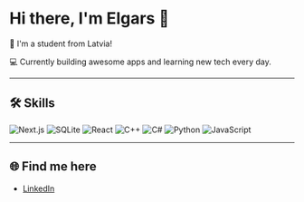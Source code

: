 # Hi there, I'm Elgars 👋

🎯 I'm a student from Latvia!

💻 Currently building awesome apps and learning new tech every day.

---

## 🛠️ Skills
![Next.js](https://img.shields.io/badge/Next.js-000?style=for-the-badge&logo=nextdotjs&logoColor=white)
![SQLite](https://img.shields.io/badge/SQLite-07405E?style=for-the-badge&logo=sqlite&logoColor=white)
![React](https://img.shields.io/badge/React-20232A?style=for-the-badge&logo=react&logoColor=61DAFB)
![C++](https://img.shields.io/badge/C++-00599C?style=for-the-badge&logo=c%2b%2b&logoColor=white)
![C#](https://img.shields.io/badge/C%23-239120?style=for-the-badge&logo=c-sharp&logoColor=white)
![Python](https://img.shields.io/badge/Python-3776AB?style=for-the-badge&logo=python&logoColor=white)
![JavaScript](https://img.shields.io/badge/JavaScript-F7DF1E?style=for-the-badge&logo=javascript&logoColor=black)

---

## 🌐 Find me here
- [LinkedIn](#www.linkedin.com/in/elgars-cerbulis)
